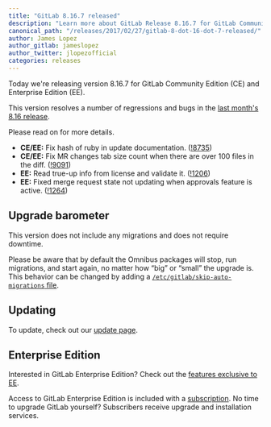 ```yaml
---
title: "GitLab 8.16.7 released"
description: "Learn more about GitLab Release 8.16.7 for GitLab Community Edition (CE) and Enterprise Edition (EE)"
canonical_path: "/releases/2017/02/27/gitlab-8-dot-16-dot-7-released/"
author: James Lopez
author_gitlab: jameslopez
author_twitter: jlopezofficial
categories: releases
---
```


Today we're releasing version 8.16.7 for GitLab Community Edition (CE) and
Enterprise Edition (EE).

This version resolves a number of regressions and bugs in the [last month's 8.16
release](/releases/2017/01/22/gitlab-8-16-released/).

Please read on for more details.

<!-- more -->

- **CE/EE:** Fix hash of ruby in update documentation. ([!8735])
- **CE/EE:** Fix MR changes tab size count when there are over 100 files in the diff. ([!9091])
- **EE:** Read true-up info from license and validate it. ([!1206])
- **EE:** Fixed merge request state not updating when approvals feature is active. ([!1264])

[!8735]: https://gitlab.com/gitlab-org/gitlab-ce/merge_requests/8735
[!9091]: https://gitlab.com/gitlab-org/gitlab-ce/merge_requests/9091
[!1206]: https://gitlab.com/gitlab-org/gitlab-ee/merge_requests/1206
[!1264]: https://gitlab.com/gitlab-org/gitlab-ee/merge_requests/1264


## Upgrade barometer

This version does not include any migrations and does not require downtime.

Please be aware that by default the Omnibus packages will stop, run migrations,
and start again, no matter how “big” or “small” the upgrade is. This behavior
can be changed by adding a [`/etc/gitlab/skip-auto-migrations`
file](http://doc.gitlab.com/omnibus/update/README.html).

## Updating

To update, check out our [update page](/update/).

## Enterprise Edition

Interested in GitLab Enterprise Edition? Check out the [features exclusive to
EE](/pricing/).

Access to GitLab Enterprise Edition is included with a [subscription](/pricing/).
No time to upgrade GitLab yourself? Subscribers receive upgrade and installation
services.
